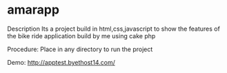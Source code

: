 # amarapp

Description
Its a project build in html,css,javascript to show the features of the bike ride application build by me using cake php

Procedure:
Place in any directory to run the project

Demo:
http://apptest.byethost14.com/
